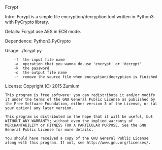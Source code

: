 Fcrypt

Intro:
	Fcrypt is a simple file encryption/decryption tool written in Python3
	with PyCrypto library.

Details:
	Fcrypt use AES in ECB mode.

Dependence:
	Python3,PyCrypto

Usage:
	./fcrypt.py 
	
		-f 	the input file name
		-a	operation that you wanna do.use 'encrypt' or 'decrypt'
		-k	the password
		-o	the output file name
		-r	remove the source file when encryption/decryption is finished
License:
	Copyright (C) 2015 Zumium 
	
	This program is free software: you can redistribute it and/or modify it under the terms of the GNU General Public License as published by the Free Software Foundation, either version 3 of the License, or (at your option) any later version.

	This program is distributed in the hope that it will be useful, but WITHOUT ANY WARRANTY; without even the implied warranty of MERCHANTABILITY or FITNESS FOR A PARTICULAR PURPOSE. See the GNU General Public License for more details.

	You should have received a copy of the GNU General Public License along with this program. If not, see http://www.gnu.org/licenses/.
